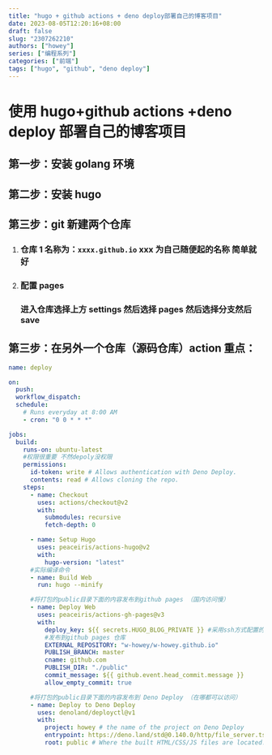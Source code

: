 ```yaml
---
title: "hugo + github actions + deno deploy部署自己的博客项目"
date: 2023-08-05T12:20:16+08:00
draft: false
slug: "2307262210"
authors: ["howey"]
series: ["编程系列"]
categories: ["前端"]
tags: ["hugo", "github", "deno deploy"]
---
```


# 使用 hugo+github actions +deno deploy 部署自己的博客项目

## 第一步：安装 golang 环境

## 第二步：安装 hugo

## 第三步：git 新建两个仓库

1. ### 仓库 1 名称为：`xxxx.github.io` xxx 为自己随便起的名称 简单就好
2. ### 配置 pages
   ### 进入仓库选择上方 settings 然后选择 pages 然后选择分支然后 save

## 第三步：在另外一个仓库（源码仓库）action 重点：

```yml
name: deploy

on:
  push:
  workflow_dispatch:
  schedule:
    # Runs everyday at 8:00 AM
    - cron: "0 0 * * *"

jobs:
  build:
    runs-on: ubuntu-latest
    #权限很重要 不然depoly没权限
    permissions:
      id-token: write # Allows authentication with Deno Deploy.
      contents: read # Allows cloning the repo.
    steps:
      - name: Checkout
        uses: actions/checkout@v2
        with:
          submodules: recursive
          fetch-depth: 0

      - name: Setup Hugo
        uses: peaceiris/actions-hugo@v2
        with:
          hugo-version: "latest"
      #实际编译命令
      - name: Build Web
        run: hugo --minify

      #将打包的public目录下面的内容发布到github pages （国内访问慢）
      - name: Deploy Web
        uses: peaceiris/actions-gh-pages@v3
        with:
          deploy_key: ${{ secrets.HUGO_BLOG_PRIVATE }} #采用ssh方式配置的公私密钥
          #发布到github pages 仓库
          EXTERNAL_REPOSITORY: "w-howey/w-howey.github.io"
          PUBLISH_BRANCH: master
          cname: github.com
          PUBLISH_DIR: "./public"
          commit_message: ${{ github.event.head_commit.message }}
          allow_empty_commit: true

      #将打包的public目录下面的内容发布到 Deno Deploy （在哪都可以访问）
      - name: Deploy to Deno Deploy
        uses: denoland/deployctl@v1
        with:
          project: howey # the name of the project on Deno Deploy
          entrypoint: https://deno.land/std@0.140.0/http/file_server.ts
          root: public # Where the built HTML/CSS/JS files are located.
```
